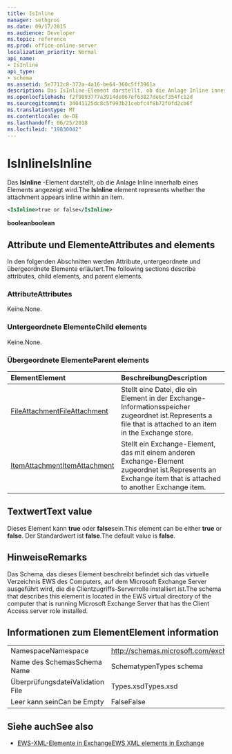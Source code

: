 ```yaml
---
title: IsInline
manager: sethgros
ms.date: 09/17/2015
ms.audience: Developer
ms.topic: reference
ms.prod: office-online-server
localization_priority: Normal
api_name:
- IsInline
api_type:
- schema
ms.assetid: 5e7712c8-372a-4a16-be64-360c5ff3961a
description: Das IsInline-Element darstellt, ob die Anlage Inline innerhalb eines Elements angezeigt wird.
ms.openlocfilehash: f2f9093777a3914de067ef63827de6cf354fc12d
ms.sourcegitcommit: 34041125dc8c5f993b21cebfc4f8b72f0fd2cb6f
ms.translationtype: MT
ms.contentlocale: de-DE
ms.lasthandoff: 06/25/2018
ms.locfileid: "19830042"
---
```

# <a name="isinline"></a><span data-ttu-id="4008e-103">IsInline</span><span class="sxs-lookup"><span data-stu-id="4008e-103">IsInline</span></span>

<span data-ttu-id="4008e-104">Das **IsInline** -Element darstellt, ob die Anlage Inline innerhalb eines Elements angezeigt wird.</span><span class="sxs-lookup"><span data-stu-id="4008e-104">The **IsInline** element represents whether the attachment appears inline within an item.</span></span> 
  
```xml
<IsInline>true or false</IsInline>
```

 <span data-ttu-id="4008e-105">**boolean**</span><span class="sxs-lookup"><span data-stu-id="4008e-105">**boolean**</span></span>
## <a name="attributes-and-elements"></a><span data-ttu-id="4008e-106">Attribute und Elemente</span><span class="sxs-lookup"><span data-stu-id="4008e-106">Attributes and elements</span></span>

<span data-ttu-id="4008e-107">In den folgenden Abschnitten werden Attribute, untergeordnete und übergeordnete Elemente erläutert.</span><span class="sxs-lookup"><span data-stu-id="4008e-107">The following sections describe attributes, child elements, and parent elements.</span></span>
  
### <a name="attributes"></a><span data-ttu-id="4008e-108">Attribute</span><span class="sxs-lookup"><span data-stu-id="4008e-108">Attributes</span></span>

<span data-ttu-id="4008e-109">Keine.</span><span class="sxs-lookup"><span data-stu-id="4008e-109">None.</span></span>
  
### <a name="child-elements"></a><span data-ttu-id="4008e-110">Untergeordnete Elemente</span><span class="sxs-lookup"><span data-stu-id="4008e-110">Child elements</span></span>

<span data-ttu-id="4008e-111">Keine.</span><span class="sxs-lookup"><span data-stu-id="4008e-111">None.</span></span>
  
### <a name="parent-elements"></a><span data-ttu-id="4008e-112">Übergeordnete Elemente</span><span class="sxs-lookup"><span data-stu-id="4008e-112">Parent elements</span></span>

|<span data-ttu-id="4008e-113">**Element**</span><span class="sxs-lookup"><span data-stu-id="4008e-113">**Element**</span></span>|<span data-ttu-id="4008e-114">**Beschreibung**</span><span class="sxs-lookup"><span data-stu-id="4008e-114">**Description**</span></span>|
|:-----|:-----|
|[<span data-ttu-id="4008e-115">FileAttachment</span><span class="sxs-lookup"><span data-stu-id="4008e-115">FileAttachment</span></span>](fileattachment.md) <br/> |<span data-ttu-id="4008e-116">Stellt eine Datei, die ein Element in der Exchange-Informationsspeicher zugeordnet ist.</span><span class="sxs-lookup"><span data-stu-id="4008e-116">Represents a file that is attached to an item in the Exchange store.</span></span>  <br/> |
|[<span data-ttu-id="4008e-117">ItemAttachment</span><span class="sxs-lookup"><span data-stu-id="4008e-117">ItemAttachment</span></span>](itemattachment.md) <br/> |<span data-ttu-id="4008e-118">Stellt ein Exchange-Element, das mit einem anderen Exchange-Element zugeordnet ist.</span><span class="sxs-lookup"><span data-stu-id="4008e-118">Represents an Exchange item that is attached to another Exchange item.</span></span>  <br/> |
   
## <a name="text-value"></a><span data-ttu-id="4008e-119">Textwert</span><span class="sxs-lookup"><span data-stu-id="4008e-119">Text value</span></span>

<span data-ttu-id="4008e-120">Dieses Element kann **true** oder **false**sein.</span><span class="sxs-lookup"><span data-stu-id="4008e-120">This element can be either **true** or **false**.</span></span> <span data-ttu-id="4008e-121">Der Standardwert ist **false**.</span><span class="sxs-lookup"><span data-stu-id="4008e-121">The default value is **false**.</span></span>
  
## <a name="remarks"></a><span data-ttu-id="4008e-122">Hinweise</span><span class="sxs-lookup"><span data-stu-id="4008e-122">Remarks</span></span>

<span data-ttu-id="4008e-123">Das Schema, das dieses Element beschreibt befindet sich das virtuelle Verzeichnis EWS des Computers, auf dem Microsoft Exchange Server ausgeführt wird, die die Clientzugriffs-Serverrolle installiert ist.</span><span class="sxs-lookup"><span data-stu-id="4008e-123">The schema that describes this element is located in the EWS virtual directory of the computer that is running Microsoft Exchange Server that has the Client Access server role installed.</span></span>
  
## <a name="element-information"></a><span data-ttu-id="4008e-124">Informationen zum Element</span><span class="sxs-lookup"><span data-stu-id="4008e-124">Element information</span></span>

|||
|:-----|:-----|
|<span data-ttu-id="4008e-125">Namespace</span><span class="sxs-lookup"><span data-stu-id="4008e-125">Namespace</span></span>  <br/> |http://schemas.microsoft.com/exchange/services/2006/types  <br/> |
|<span data-ttu-id="4008e-126">Name des Schemas</span><span class="sxs-lookup"><span data-stu-id="4008e-126">Schema Name</span></span>  <br/> |<span data-ttu-id="4008e-127">Schematypen</span><span class="sxs-lookup"><span data-stu-id="4008e-127">Types schema</span></span>  <br/> |
|<span data-ttu-id="4008e-128">Überprüfungsdatei</span><span class="sxs-lookup"><span data-stu-id="4008e-128">Validation File</span></span>  <br/> |<span data-ttu-id="4008e-129">Types.xsd</span><span class="sxs-lookup"><span data-stu-id="4008e-129">Types.xsd</span></span>  <br/> |
|<span data-ttu-id="4008e-130">Leer kann sein</span><span class="sxs-lookup"><span data-stu-id="4008e-130">Can be Empty</span></span>  <br/> |<span data-ttu-id="4008e-131">False</span><span class="sxs-lookup"><span data-stu-id="4008e-131">False</span></span>  <br/> |
   
## <a name="see-also"></a><span data-ttu-id="4008e-132">Siehe auch</span><span class="sxs-lookup"><span data-stu-id="4008e-132">See also</span></span>



- [<span data-ttu-id="4008e-133">EWS-XML-Elemente in Exchange</span><span class="sxs-lookup"><span data-stu-id="4008e-133">EWS XML elements in Exchange</span></span>](ews-xml-elements-in-exchange.md)

